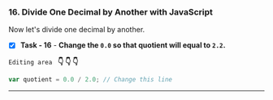 
### 16. Divide One Decimal by Another with JavaScript
Now let's divide one decimal by another.

- [x] **Task - 16**  - **Change the `0.0` so that quotient will equal to `2.2`.**

``Editing area `` **:point_down: :point_down: :point_down:**

```js
var quotient = 0.0 / 2.0; // Change this line
```
*************************************************************************************